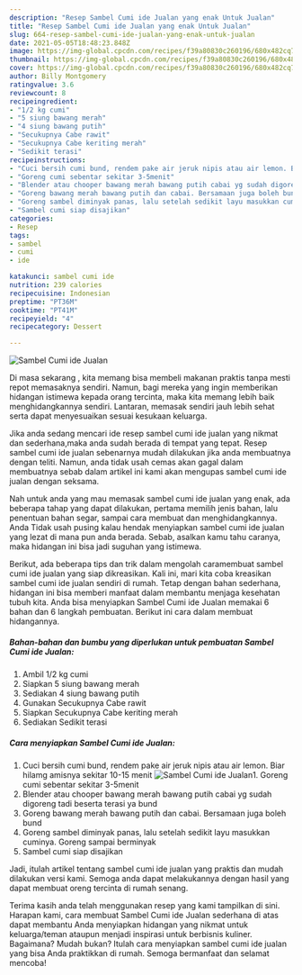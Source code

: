 ```yaml
---
description: "Resep Sambel Cumi ide Jualan yang enak Untuk Jualan"
title: "Resep Sambel Cumi ide Jualan yang enak Untuk Jualan"
slug: 664-resep-sambel-cumi-ide-jualan-yang-enak-untuk-jualan
date: 2021-05-05T18:48:23.848Z
image: https://img-global.cpcdn.com/recipes/f39a80830c260196/680x482cq70/sambel-cumi-ide-jualan-foto-resep-utama.jpg
thumbnail: https://img-global.cpcdn.com/recipes/f39a80830c260196/680x482cq70/sambel-cumi-ide-jualan-foto-resep-utama.jpg
cover: https://img-global.cpcdn.com/recipes/f39a80830c260196/680x482cq70/sambel-cumi-ide-jualan-foto-resep-utama.jpg
author: Billy Montgomery
ratingvalue: 3.6
reviewcount: 8
recipeingredient:
- "1/2 kg cumi"
- "5 siung bawang merah"
- "4 siung bawang putih"
- "Secukupnya Cabe rawit"
- "Secukupnya Cabe keriting merah"
- "Sedikit terasi"
recipeinstructions:
- "Cuci bersih cumi bund, rendem pake air jeruk nipis atau air lemon. Biar hilamg amisnya sekitar 10-15 menit"
- "Goreng cumi sebentar sekitar 3-5menit"
- "Blender atau chooper bawang merah bawang putih cabai yg sudah digoreng tadi beserta terasi ya bund"
- "Goreng bawang merah bawang putih dan cabai. Bersamaan juga boleh bund"
- "Goreng sambel diminyak panas, lalu setelah sedikit layu masukkan cuminya. Goreng sampai berminyak"
- "Sambel cumi siap disajikan"
categories:
- Resep
tags:
- sambel
- cumi
- ide

katakunci: sambel cumi ide 
nutrition: 239 calories
recipecuisine: Indonesian
preptime: "PT36M"
cooktime: "PT41M"
recipeyield: "4"
recipecategory: Dessert

---
```



![Sambel Cumi ide Jualan](https://img-global.cpcdn.com/recipes/f39a80830c260196/680x482cq70/sambel-cumi-ide-jualan-foto-resep-utama.jpg)

Di masa  sekarang , kita memang bisa membeli makanan praktis tanpa mesti repot memasaknya sendiri. Namun, bagi mereka yang ingin memberikan hidangan istimewa kepada orang tercinta, maka kita memang lebih baik menghidangkannya sendiri. Lantaran, memasak sendiri jauh lebih sehat serta dapat menyesuaikan sesuai kesukaan keluarga.

Jika anda sedang mencari ide resep sambel cumi ide jualan yang nikmat dan sederhana,maka anda sudah berada di tempat yang tepat. Resep sambel cumi ide jualan  sebenarnya mudah dilakukan jika anda membuatnya dengan teliti. Namun, anda tidak usah cemas akan gagal dalam membuatnya 
sebab dalam artikel ini kami akan mengupas sambel cumi ide jualan dengan seksama.  



Nah untuk anda yang mau memasak sambel cumi ide jualan yang enak, ada beberapa tahap yang dapat dilakukan, pertama memilih jenis bahan, lalu penentuan bahan segar, sampai cara membuat dan menghidangkannya. Anda Tidak usah pusing kalau hendak menyiapkan sambel cumi ide jualan yang lezat di mana pun anda berada. Sebab, asalkan kamu  tahu caranya, maka hidangan ini bisa jadi suguhan yang istimewa.

Berikut, ada beberapa tips dan trik dalam mengolah caramembuat sambel cumi ide jualan yang siap dikreasikan. Kali ini, mari kita coba kreasikan sambel cumi ide jualan sendiri di rumah. Tetap dengan bahan sederhana, hidangan ini bisa memberi manfaat dalam membantu menjaga kesehatan tubuh kita. Anda bisa menyiapkan Sambel Cumi ide Jualan memakai 6 bahan dan 6 langkah pembuatan. Berikut ini cara dalam membuat hidangannya.

<!--inarticleads1-->

##### Bahan-bahan dan bumbu yang diperlukan untuk pembuatan Sambel Cumi ide Jualan:

1. Ambil 1/2 kg cumi
1. Siapkan 5 siung bawang merah
1. Sediakan 4 siung bawang putih
1. Gunakan Secukupnya Cabe rawit
1. Siapkan Secukupnya Cabe keriting merah
1. Sediakan Sedikit terasi




<!--inarticleads2-->

##### Cara menyiapkan Sambel Cumi ide Jualan:

1. Cuci bersih cumi bund, rendem pake air jeruk nipis atau air lemon. Biar hilamg amisnya sekitar 10-15 menit
<img src="https://img-global.cpcdn.com/steps/74c6ccebb9787551/160x128cq70/sambel-cumi-ide-jualan-langkah-memasak-1-foto.jpg" alt="Sambel Cumi ide Jualan">1. Goreng cumi sebentar sekitar 3-5menit
1. Blender atau chooper bawang merah bawang putih cabai yg sudah digoreng tadi beserta terasi ya bund
1. Goreng bawang merah bawang putih dan cabai. Bersamaan juga boleh bund
1. Goreng sambel diminyak panas, lalu setelah sedikit layu masukkan cuminya. Goreng sampai berminyak
1. Sambel cumi siap disajikan




Jadi, itulah artikel tentang  sambel cumi ide jualan  yang praktis dan mudah dilakukan versi kami. Semoga anda dapat melakukannya dengan hasil yang dapat membuat oreng tercinta di rumah senang. 

Terima kasih anda telah menggunakan resep yang kami tampilkan di sini. Harapan kami, cara membuat  Sambel Cumi ide Jualan sederhana di atas dapat membantu Anda menyiapkan hidangan yang nikmat untuk keluarga/teman ataupun menjadi inspirasi untuk berbisnis kuliner. Bagaimana? Mudah bukan? Itulah cara menyiapkan sambel cumi ide jualan yang bisa Anda praktikkan di rumah. Semoga bermanfaat dan selamat mencoba!

